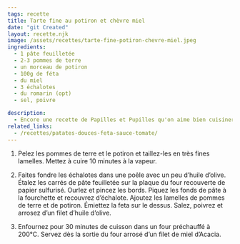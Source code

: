 ```yaml
---
tags: recette
title: Tarte fine au potiron et chèvre miel
date: "git Created"
layout: recette.njk
image: /assets/recettes/tarte-fine-potiron-chevre-miel.jpeg
ingredients:
  - 1 pâte feuilletée
  - 2-3 pommes de terre
  - un morceau de potiron
  - 100g de féta
  - du miel
  - 3 échalotes
  - du romarin (opt)
  - sel, poivre

description:
  - Encore une recette de Papilles et Pupilles qu'on aime bien cuisiner en automne/hiver. C'est parfait lorsqu'il nous reste de la féta et qu'on ne sait pas quoi en faire.
related_links:
  - /recettes/patates-douces-feta-sauce-tomate/
---
```


1. Pelez les pommes de terre et le potiron et taillez-les en très fines lamelles. Mettez à cuire 10 minutes à la vapeur.

2. Faites fondre les échalotes dans une poêle avec un peu d’huile d’olive. Étalez les carrés de pâte feuilletée sur la plaque du four recouverte de papier sulfurisé. Ourlez et pincez les bords. Piquez les fonds de pâte à la fourchette et recouvrez d’échalote. Ajoutez les lamelles de pommes de terre et de potiron. Émiettez la feta sur le dessus. Salez, poivrez et arrosez d’un filet d’huile d’olive.

3. Enfournez pour 30 minutes de cuisson dans un four préchauffé à 200°C. Servez dès la sortie du four arrosé d’un filet de miel d’Acacia.